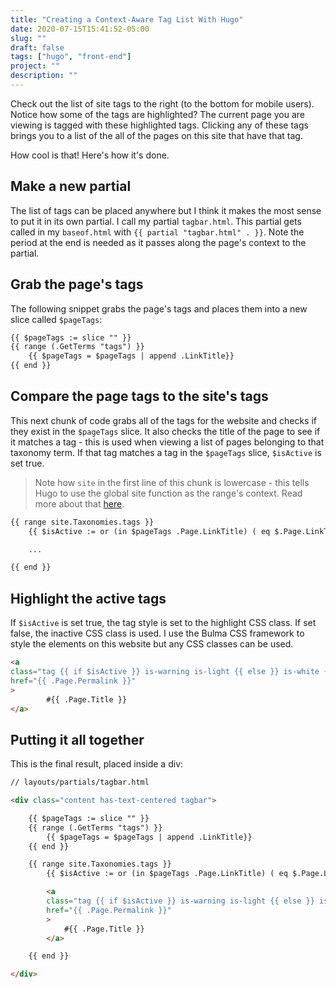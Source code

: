 ```yaml
---
title: "Creating a Context-Aware Tag List With Hugo"
date: 2020-07-15T15:41:52-05:00
slug: ""
draft: false
tags: ["hugo", "front-end"]
project: ""
description: ""
---
```


Check out the list of site tags to the right (to the bottom for mobile users). Notice how some of the 
tags are highlighted? The current page you are viewing is tagged with these highlighted tags. Clicking 
any of these tags brings you to a list of the all of the pages on this site that have that tag.

How cool is that! Here's how it's done.

## Make a new partial

The list of tags can be placed anywhere but I think it makes the most sense to put it in its own partial. 
I call my partial `tagbar.html`. This partial gets called in my `baseof.html` with `{{ partial "tagbar.html" . }}`. Note the period at the end is needed as it passes along the page's context to the partial.

## Grab the page's tags
The following snippet grabs the page's tags and places them into a new slice called `$pageTags`:

```html
{{ $pageTags := slice "" }}
{{ range (.GetTerms "tags") }}
    {{ $pageTags = $pageTags | append .LinkTitle}}
{{ end }}
```

## Compare the page tags to the site's tags
This next chunk of code grabs all of the tags for the website and checks if they exist in the `$pageTags` slice. It also checks the title of the page to see if it matches a tag - this is used when viewing a list
of pages belonging to that taxonomy term. If that tag matches a tag in the `$pageTags` slice, 
`$isActive` is set true.

> Note how `site` in the first line of this chunk is lowercase -
> this tells Hugo to use the global site function as the range's context. Read more about that
> [here](https://gohugo.io/variables/site/#get-the-site-object-from-a-partial).

```html
{{ range site.Taxonomies.tags }}
    {{ $isActive := or (in $pageTags .Page.LinkTitle) ( eq $.Page.LinkTitle .Page.LinkTitle)}}

    ...

{{ end }}
```

## Highlight the active tags
If `$isActive` is set true, the tag style is set to the highlight CSS class. If set false, the inactive
CSS class is used. I use the Bulma CSS framework to style the elements on this website but any CSS classes can be used.

```html
<a 
class="tag {{ if $isActive }} is-warning is-light {{ else }} is-white {{ end }}" 
href="{{ .Page.Permalink }}"
>
        #{{ .Page.Title }}
</a>
```

## Putting it all together
This is the final result, placed inside a div:

```html
// layouts/partials/tagbar.html

<div class="content has-text-centered tagbar">

    {{ $pageTags := slice "" }}
    {{ range (.GetTerms "tags") }}
        {{ $pageTags = $pageTags | append .LinkTitle}}
    {{ end }}

    {{ range site.Taxonomies.tags }}
        {{ $isActive := or (in $pageTags .Page.LinkTitle) ( eq $.Page.LinkTitle .Page.LinkTitle)}}

        <a 
        class="tag {{ if $isActive }} is-warning is-light {{ else }} is-white {{ end }}" 
        href="{{ .Page.Permalink }}"
        >
            #{{ .Page.Title }}
        </a>

    {{ end }}

</div>
```